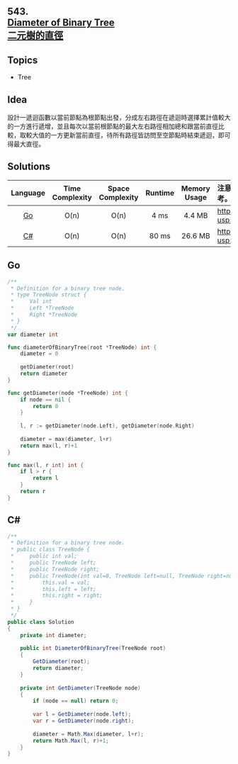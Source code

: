 ##  **543.<br/>[Diameter of Binary Tree](https://leetcode.com/problems/diameter-of-binary-tree/)<br/>[二元樹的直徑](https://leetcode-cn.com/problems/diameter-of-binary-tree/)**
  
## **Topics**
* Tree

## **Idea**
設計一遞迴函數以當前節點為根節點出發，分成左右路徑在遞迴時選擇累計值較大的一方進行遞增，並且每次以當前根節點的最大左右路徑相加總和跟當前直徑比較，取較大值的一方更新當前直徑，待所有路徑皆訪問至空節點時結束遞迴，即可得最大直徑。

## **Solutions**
| Language | Time Complexity | Space Complexity | Runtime | Memory Usage | 注意：Runtime和Memory Usage的數值皆來自LeetCode提供的效能測試，僅供參考。 |
| :--: | :--: | :--: | :--: | :--: | :-- |
| [Go](https://github.com/cashviar/leetcode/blob/main/problems/algorithms/543_diameter-of-binary-tree.md#go) | O(n) | O(n) | 4 ms | 4.4 MB | https://drive.google.com/file/d/13n0kVm4kYbWW34byQHPTntOrvF8_7QA7/view?usp=sharing |
| [C#](https://github.com/cashviar/leetcode/blob/main/problems/algorithms/543_diameter-of-binary-tree.md#c) | O(n) | O(n) | 80 ms | 26.6 MB | https://drive.google.com/file/d/1bEDEtE_NTD_FeHjY1IA4ava4Lml_5ltX/view?usp=sharing |

## **Go**
```Go
/**
 * Definition for a binary tree node.
 * type TreeNode struct {
 *     Val int
 *     Left *TreeNode
 *     Right *TreeNode
 * }
 */
var diameter int

func diameterOfBinaryTree(root *TreeNode) int { 
    diameter = 0
    
    getDiameter(root)    
    return diameter
}

func getDiameter(node *TreeNode) int {
    if node == nil {
        return 0
    }
    
    l, r := getDiameter(node.Left), getDiameter(node.Right)    
    
    diameter = max(diameter, l+r)    
    return max(l, r)+1
}

func max(l, r int) int {
    if l > r {
        return l
    }
    return r
}
```

## **C#**
```csharp
/**
 * Definition for a binary tree node.
 * public class TreeNode {
 *     public int val;
 *     public TreeNode left;
 *     public TreeNode right;
 *     public TreeNode(int val=0, TreeNode left=null, TreeNode right=null) {
 *         this.val = val;
 *         this.left = left;
 *         this.right = right;
 *     }
 * }
 */
public class Solution 
{    
    private int diameter;
    
    public int DiameterOfBinaryTree(TreeNode root) 
    {        
        GetDiameter(root);
        return diameter;
    }
        
    private int GetDiameter(TreeNode node)
    {
        if (node == null) return 0;
        
        var l = GetDiameter(node.left);
        var r = GetDiameter(node.right);        
        
        diameter = Math.Max(diameter, l+r);              
        return Math.Max(l, r)+1;
    }
}
```